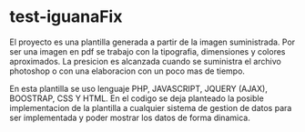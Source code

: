 # test-iguanaFix

El proyecto es una plantilla generada a partir de la imagen suministrada. Por ser una imagen en pdf se trabajo con la tipografia, dimensiones y colores aproximados. La presicion es alcanzada cuando se suministra el archivo photoshop o con una elaboracion con un poco mas de tiempo.

En esta plantilla se uso lenguaje PHP, JAVASCRIPT, JQUERY (AJAX), BOOSTRAP, CSS Y HTML. En el codigo se deja planteado la posible implementacion de la plantilla a cualquier sistema de gestion de datos para ser implementada y poder mostrar los datos de forma dinamica.
